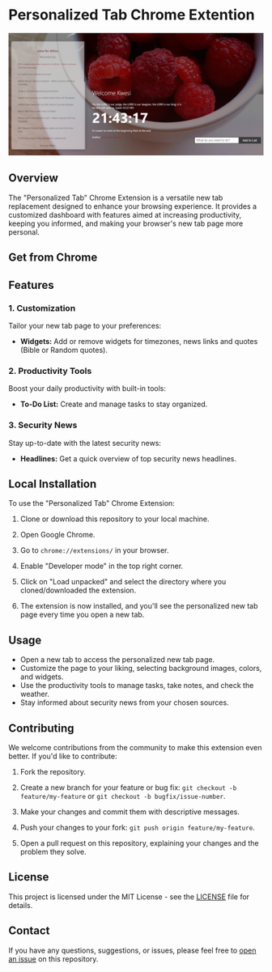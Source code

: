# Personalized Tab Chrome Extention

![Extension Preview](images/screenshot.png)

## Overview

The "Personalized Tab" Chrome Extension is a versatile new tab replacement designed to enhance your browsing experience. It provides a customized dashboard with features aimed at increasing productivity, keeping you informed, and making your browser's new tab page more personal.

## Get from Chrome

## Features

### 1. **Customization**

Tailor your new tab page to your preferences:

- **Widgets:** Add or remove widgets for timezones, news links and quotes (Bible or Random quotes).

### 2. **Productivity Tools**

Boost your daily productivity with built-in tools:

- **To-Do List:** Create and manage tasks to stay organized.

### 3. **Security News**

Stay up-to-date with the latest security news:

- **Headlines:** Get a quick overview of top security news headlines.

## Local Installation

To use the "Personalized Tab" Chrome Extension:

1. Clone or download this repository to your local machine.

2. Open Google Chrome.

3. Go to `chrome://extensions/` in your browser.

4. Enable "Developer mode" in the top right corner.

5. Click on "Load unpacked" and select the directory where you cloned/downloaded the extension.

6. The extension is now installed, and you'll see the personalized new tab page every time you open a new tab.

## Usage

- Open a new tab to access the personalized new tab page.
- Customize the page to your liking, selecting background images, colors, and widgets.
- Use the productivity tools to manage tasks, take notes, and check the weather.
- Stay informed about security news from your chosen sources.

## Contributing

We welcome contributions from the community to make this extension even better. If you'd like to contribute:

1. Fork the repository.

2. Create a new branch for your feature or bug fix: `git checkout -b feature/my-feature` or `git checkout -b bugfix/issue-number`.

3. Make your changes and commit them with descriptive messages.

4. Push your changes to your fork: `git push origin feature/my-feature`.

5. Open a pull request on this repository, explaining your changes and the problem they solve.

## License

This project is licensed under the MIT License - see the [LICENSE](LICENSE) file for details.

## Contact

If you have any questions, suggestions, or issues, please feel free to [open an issue](https://github.com/anoited007/personalized-tab/issues) on this repository.

